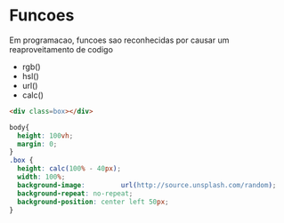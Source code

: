 # Funcoes

Em programacao, funcoes sao reconhecidas por causar um reaproveitamento de codigo

* rgb()
* hsl()
* url()
* calc()

```html
<div class=box></div>
```

```css
body{
  height: 100vh;
  margin: 0; 
}
.box {
  height: calc(100% - 40px);
  width: 100%;
  background-image:         url(http://source.unsplash.com/random);
  background-repeat: no-repeat;
  background-position: center left 50px;
}
```